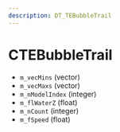 ```yaml
---
description: DT_TEBubbleTrail
---
```


# CTEBubbleTrail


* `m_vecMins` (vector)
* `m_vecMaxs` (vector)
* `m_nModelIndex` (integer)
* `m_flWaterZ` (float)
* `m_nCount` (integer)
* `m_fSpeed` (float)